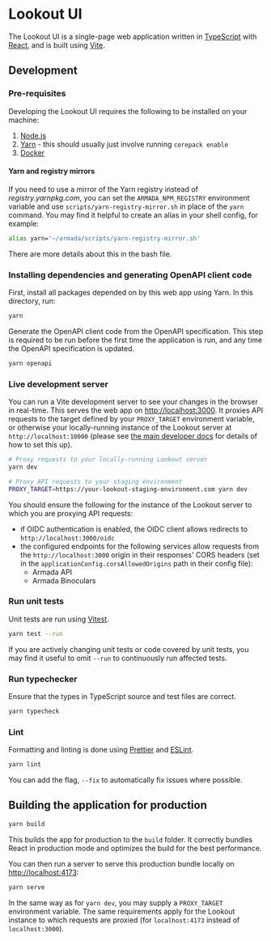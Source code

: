 # Lookout UI

The Lookout UI is a single-page web application written in
[TypeScript](https://www.typescriptlang.org/) with [React](https://react.dev/),
and is built using [Vite](https://vitejs.dev/).

## Development

### Pre-requisites

Developing the Lookout UI requires the following to be installed on your
machine:

1. [Node.js](https://nodejs.org/en/download/package-manager)
1. [Yarn](https://yarnpkg.com/getting-started/install) - this should usually
   just involve running `corepack enable`
1. [Docker](https://www.docker.com/)

#### Yarn and registry mirrors

If you need to use a mirror of the Yarn registry instead of
_registry.yarnpkg.com_, you can set the `ARMADA_NPM_REGISTRY` environment
variable and use `scripts/yarn-registry-mirror.sh` in place of the `yarn`
command. You may find it helpful to create an alias in your shell config, for
example:

```bash
alias yarn='~/armada/scripts/yarn-registry-mirror.sh'
```

There are more details about this in the bash file.

### Installing dependencies and generating OpenAPI client code

First, install all packages depended on by this web app using Yarn. In this
directory, run:

```bash
yarn
```

Generate the OpenAPI client code from the OpenAPI specification. This step is
required to be run before the first time the application is run, and any time
the OpenAPI specification is updated.

```bash
yarn openapi
```

### Live development server

You can run a Vite development server to see your changes in the browser in
real-time. This serves the web app on
[http://localhost:3000](http://localhost:3000). It proxies API requests to the
target defined by your `PROXY_TARGET` environment variable, or otherwise your
locally-running instance of the Lookout server at `http://localhost:10000`
(please see [the main developer docs](../../../docs/developer/ui.md) for details
of how to set this up).

```bash
# Proxy requests to your locally-running Lookout server
yarn dev

# Proxy API requests to your staging environment
PROXY_TARGET=https://your-lookout-staging-environment.com yarn dev
```

You should ensure the following for the instance of the Lookout server to which
you are proxying API requests:

- if OIDC authentication is enabled, the OIDC client allows redirects to
  `http://localhost:3000/oidc`
- the configured endpoints for the following services allow requests from the
  `http://localhost:3000` origin in their responses' CORS headers (set in the
  `applicationConfig.corsAllowedOrigins` path in their config file):
  - Armada API
  - Armada Binoculars

### Run unit tests

Unit tests are run using [Vitest](https://vitest.dev/).

```bash
yarn test --run
```

If you are actively changing unit tests or code covered by unit tests, you may
find it useful to omit `--run` to continuously run affected tests.

### Run typechecker

Ensure that the types in TypeScript source and test files are correct.

```bash
yarn typecheck
```

### Lint

Formatting and linting is done using [Prettier](https://prettier.io/) and
[ESLint](https://eslint.org/).

```bash
yarn lint
```

You can add the flag, `--fix` to automatically fix issues where possible.

## Building the application for production

```bash
yarn build
```

This builds the app for production to the `build` folder. It correctly bundles
React in production mode and optimizes the build for the best performance.

You can then run a server to serve this production bundle locally on
[http://localhost:4173](http://localhost:4173):

```bash
yarn serve
```

In the same way as for `yarn dev`, you may supply a `PROXY_TARGET` environment
variable. The same requirements apply for the Lookout instance to which requests
are proxied (for `localhost:4173` instead of `localhost:3000`).
